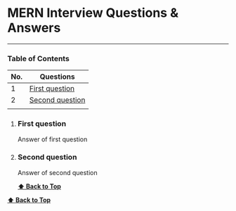 # MERN Interview Questions & Answers


---

### Table of Contents

| No. | Questions                                                                                                                                                     |
| --- | ------------------------------------------------------------------------------------------------------------------------------------------------------------- |
| 1   | [First question](#first-question)
| 2   | [Second question](#second-question)                                                                                                       |
                                                                                                       |                                 |

1. ### First question
	Answer of first question
   

2. ### Second question
	Answer of second question

   **[⬆ Back to Top](#table-of-contents)**

**[⬆ Back to Top](#table-of-contents)**

